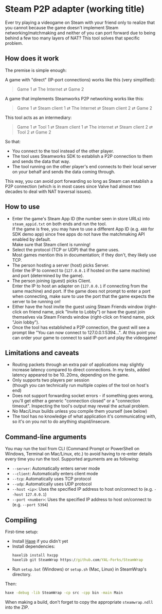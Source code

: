 # Steam P2P adapter (working title)

Ever try playing a videogame on Steam with your friend only to realize that you cannot because the game doesn't implement Steam networking/matchmaking
and neither of you can port forward due to being behind a few too many layers of NAT?
This tool solves that specific problem.

## How does it work

The premise is simple enough:

A game with "direct" (IP-port connections) works like this (very simplified):

> Game 1 ⇄ The Internet ⇄ Game 2

A game that implements Steamworks P2P networking works like this:

> Game 1 ⇄ Steam client 1 ⇄ The Internet ⇄ Steam client 2 ⇄ Game 2

This tool acts as an intermediary:

> Game 1 ⇄ Tool 1 ⇄ Steam client 1 ⇄ The internet ⇄ Steam client 2 ⇄ Tool 2 ⇄ Game 2

So that:

- You connect to the tool instead of the other player.
- The tool uses Steamworks SDK to establish a P2P connection to them and sends the data that way.
- The tool running on the other player's end connects to their local server on your behalf and sends the data coming through.

This way, you can avoid port forwarding so long as Steam can establish a P2P connection (which is in most cases since Valve had almost two decades to deal with NAT traversal issues).

## How to use

- Enter the game's Steam App ID (the number seen in store URLs) into `steam_appid.txt` on both ends and run the tool.  
	If the game is free, you may have to use a different App ID
	(e.g. `480` for SDK demo app)
	since free apps do not have the matchmaking API enabled by default.  
	Make sure that Steam client is running!
- Select the protocol (TCP or UDP) that the game uses.  
	Most games mention this in documentation; if they don't, they likely use TCP.
- The person hosting a server (host) picks Server.  
	Enter the IP to connect to (`127.0.0.1` if hosted on the same machine)
	and port (determined by the game).
- The person joining (guest) picks Client.  
	Enter the IP to host an adapter on (`127.0.0.1` if connecting from the same machine) and port.
	If the game does not prompt to enter a port when connecting, make sure to use the port that the game expects the server to be running on!
- Either have the host invite the guest using Steam Friends window 
	(right-click on friend name, pick "Invite to Lobby")
	or have the guest join themselves via Steam Friends window
	(right-click on friend name, pick "Join lobby").
- Once the tool has established a P2P connection, the guest will see a prompt like "You can now connect to 127.0.0.1:5394...". At this point you can order your game to connect to said IP-port and play the videogame!

## Limitations and caveats

- Routing packets through an extra pair of applications may slightly increase latency compared to direct connections. In my tests, added latency appeared to be 10..20ms, depending on the game.
- Only supports two players per session   
	(though you can technically run multiple copies of the tool on host's end)
- Does not support forwarding socket errors - if something goes wrong, you'll get either a generic "connection closed" or a "connection timeout". Inspecting the tool's output may reveal the actual problem.
- No Mac/Linux builds unless you compile them yourself (see below)
- The tool has no knowledge of what application it's communicating with,
	so it's on you not to do anything stupid/insecure.

## Command-line arguments

You may run the tool from CLI (Command Prompt or PowerShell on Windows, Terminal on Mac/Linux, etc.) to avoid having to re-enter details every time you run the tool. Supported arguments are as following:

- `--server`: Automatically enters server mode
- `--client`: Automatically enters client mode
- `--tcp`: Automatically uses TCP protocol
- `--udp`: Automatically uses UDP protocol
- `--host <ip>`: Uses the specified IP address to host on/connect to (e.g. `--host 127.0.0.1`)
- `--port <number>`: Uses the specified IP address to host on/connect to (e.g. `--port 5394`)

## Compiling

First-time setup:
- Install [Haxe](https://haxe.org) if you didn't yet
- Install dependencies:
	```bat
	haxelib install hxcpp
	haxelib git SteamWrap https://github.com/YAL-Forks/SteamWrap
	```
- Run `setup.bat` (Windows) or `setup.sh` (Mac, Linux) in SteamWrap's directory.

Then:
```bat
haxe -debug -lib SteamWrap -cp src -cpp bin -main Main
```
When making a build, don't forget to copy the appropriate `steamwrap.ndll` into the ZIP.